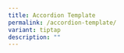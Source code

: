 ```yaml
---
title: Accordion Template
permalink: /accordion-template/
variant: tiptap
description: ""
---
```

<p></p>